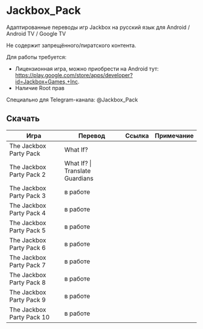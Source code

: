 # Jackbox_Pack
Адаптированные переводы игр Jackbox на русский язык для Android / Android TV / Google TV

Не содержит запрещённого/пиратского контента.

Для работы требуется:
- Лицензионная игра, можно приобрести на Android тут: https://play.google.com/store/apps/developer?id=Jackbox+Games,+Inc.
- Наличие Root прав
  
Специально для Telegram-канала: @Jackbox_Pack


## Скачать
| Игра  | Перевод | Ссылка | Примечание
| ------------- | ------------- | ------------- | ------------- |
| The Jackbox Party Pack | What If?  |
| The Jackbox Party Pack 2 | What If? \| Translate Guardians  |
| The Jackbox Party Pack 3 | в работе |
| The Jackbox Party Pack 4 | в работе |
| The Jackbox Party Pack 5 | в работе |
| The Jackbox Party Pack 6 | в работе |
| The Jackbox Party Pack 7 | в работе |
| The Jackbox Party Pack 8 | в работе |
| The Jackbox Party Pack 9 | в работе |
| The Jackbox Party Pack 10 | в работе |
